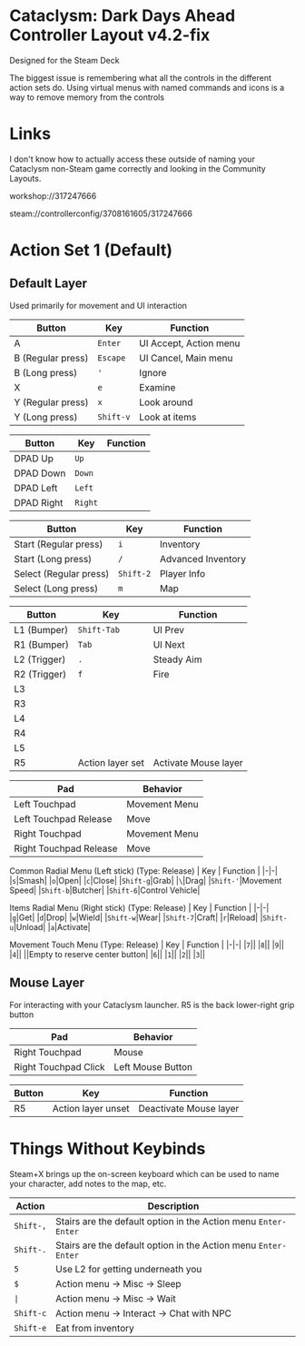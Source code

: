 # Cataclysm: Dark Days Ahead Controller Layout v4.2-fix
Designed for the Steam Deck

The biggest issue is remembering what all the controls in the different action sets do. Using virtual menus with named commands and icons is a way to remove memory from the controls

# Links
I don't know how to actually access these outside of naming your Cataclysm non-Steam game correctly and looking in the Community Layouts.

workshop://317247666

steam://controllerconfig/3708161605/317247666

# Action Set 1 (Default)
## Default Layer
Used primarily for movement and UI interaction

| Button | Key | Function |
|-|-|-|
|A|`Enter`|UI Accept, Action menu|
|B (Regular press)|`Escape`|UI Cancel, Main menu|
|B (Long press)|`'`|Ignore|
|X|`e`|Examine|
|Y (Regular press)|`x`|Look around|
|Y (Long press)|`Shift-v`|Look at items|

| Button | Key | Function |
|-|-|-|
|DPAD Up|`Up`||
|DPAD Down|`Down`||
|DPAD Left|`Left`||
|DPAD Right|`Right`||

| Button | Key | Function |
|-|-|-|
|Start (Regular press)|`i`|Inventory|
|Start (Long press)|`/`|Advanced Inventory|
|Select (Regular press)|`Shift-2`|Player Info|
|Select (Long press)|`m`|Map|

| Button | Key | Function |
|-|-|-|
|L1 (Bumper)|`Shift-Tab`|UI Prev|
|R1 (Bumper)|`Tab`|UI Next|
|L2 (Trigger)|`.`|Steady Aim|
|R2 (Trigger)|`f`|Fire|
|L3|||
|R3|||
|L4|||
|R4|||
|L5|||
|R5|Action layer set|Activate Mouse layer|

|Pad|Behavior|
|-|-|
|Left Touchpad|Movement Menu|
|Left Touchpad Release|Move|
|Right Touchpad|Movement Menu|
|Right Touchpad Release|Move|

Common Radial Menu (Left stick) (Type: Release)
| Key | Function |
|-|-|
|`s`|Smash|
|`o`|Open|
|`c`|Close|
|`Shift-g`|Grab|
|`\`|Drag|
|`Shift-'`|Movement Speed|
|`Shift-b`|Butcher|
|`Shift-6`|Control Vehicle|

Items Radial Menu (Right stick) (Type: Release)
| Key | Function |
|-|-|
|`g`|Get|
|`d`|Drop|
|`w`|Wield|
|`Shift-w`|Wear|
|`Shift-7`|Craft|
|`r`|Reload|
|`Shift-u`|Unload|
|`a`|Activate|

Movement Touch Menu  (Type: Release)
| Key | Function |
|-|-|
|`7`||
|`8`||
|`9`||
|`4`||
||Empty to reserve center button|
|`6`||
|`1`||
|`2`||
|`3`||

## Mouse Layer
For interacting with your Cataclysm launcher. R5 is the back lower-right grip button

|Pad|Behavior|
|-|-|
|Right Touchpad|Mouse|
|Right Touchpad Click|Left Mouse Button|

| Button | Key | Function |
|-|-|-|
|R5|Action layer unset|Deactivate Mouse layer|

# Things Without Keybinds
Steam+X brings up the on-screen keyboard which can be used to name your character, add notes to the map, etc.

|Action|Description|
|-|-|
|`Shift-,`|Stairs are the default option in the Action menu `Enter-Enter`|
|`Shift-.`|Stairs are the default option in the Action menu `Enter-Enter`|
|`5`|Use L2 for `g`etting underneath you|
|`$`|Action menu -> Misc -> Sleep|
|`\|`|Action menu -> Misc -> Wait|
|`Shift-c`|Action menu -> Interact -> Chat with NPC|
|`Shift-e`|Eat from inventory|
